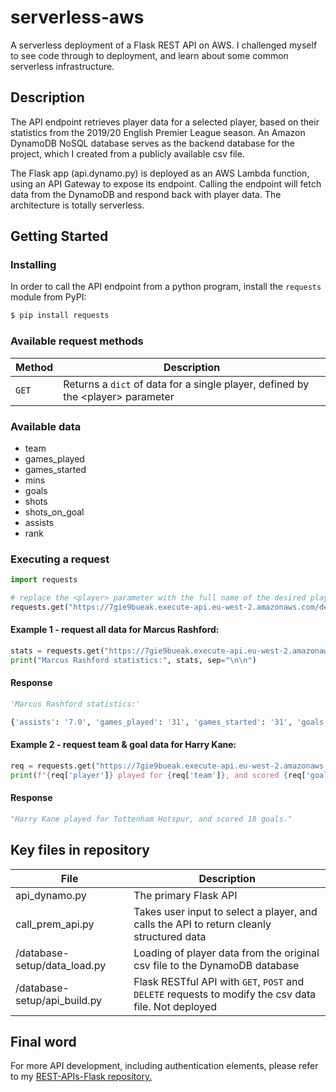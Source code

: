 # serverless-aws

A serverless deployment of a Flask REST API on AWS. I challenged myself to see code through to deployment, and learn about some common serverless infrastructure.   

## Description

The API endpoint retrieves player data for a selected player, based on their statistics from the 2019/20 English Premier League season. An Amazon DynamoDB NoSQL database serves as the backend database for the project, which I created from a publicly available csv file.

The Flask app (api.dynamo.py) is deployed as an AWS Lambda function, using an API Gateway to expose its endpoint. Calling the endpoint will fetch data from the DynamoDB and respond back with player data. The architecture is totally serverless.

## Getting Started

### Installing

In order to call the API endpoint from a python program, install the `requests` module from PyPI:

```python
$ pip install requests
```

### Available request methods

| Method   | Description                              |
| -------- | ---------------------------------------- |
| `GET`    | Returns a `dict` of data for a single player, defined by the \<player\> parameter|

### Available data
- team 
- games_played
- games_started
- mins
- goals
- shots
- shots_on_goal
- assists
- rank

### Executing a request

``` python
import requests

# replace the <player> parameter with the full name of the desired player
requests.get("https://7gie9bueak.execute-api.eu-west-2.amazonaws.com/dev/players/<player>").json()
```

#### Example 1 - request all data for Marcus Rashford:

``` python
stats = requests.get("https://7gie9bueak.execute-api.eu-west-2.amazonaws.com/dev/players/Marcus%20Rashford").json()
print("Marcus Rashford statistics:", stats, sep="\n\n")
```

#### Response

```python
'Marcus Rashford statistics:'

{'assists': '7.0', 'games_played': '31', 'games_started': '31', 'goals': '17.0', 'mins': '2653.0', 'player': 'Marcus Rashford', 'rank': '9', 'shots': '77.0', 'shots_on_goal': '44.0', 'team': 'Manchester United'}
```
#### Example 2 - request team & goal data for Harry Kane:

``` python
req = requests.get("https://7gie9bueak.execute-api.eu-west-2.amazonaws.com/dev/players/Harry%20Kane").json()
print(f"{req['player']} played for {req['team']}, and scored {req['goals']} goals.")
```

#### Response

```python
"Harry Kane played for Tottenham Hotspur, and scored 18 goals."
```

## Key files in repository


| File   | Description                              |
| -------- | ---------------------------------------- |
| api_dynamo.py    | The primary Flask API |
| call_prem_api.py | Takes user input to select a player, and calls the API to return cleanly structured data |
| /database-setup/data_load.py | Loading of player data from the original csv file to the DynamoDB database |
| /database-setup/api_build.py | Flask RESTful API with `GET`, `POST` and `DELETE` requests to modify the csv data file. Not deployed |

## Final word
For more API development, including authentication elements, please refer to my [REST-APIs-Flask repository.](https://github.com/mhoward91/REST-APIs-Flask)
